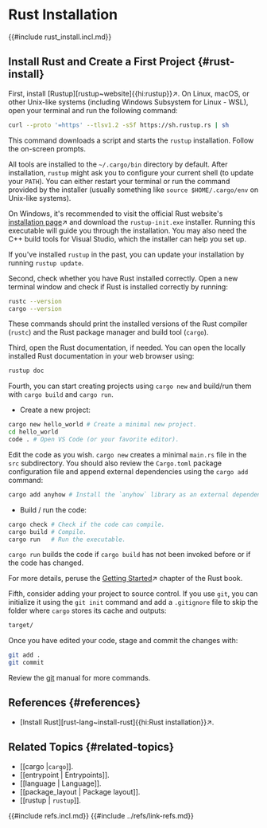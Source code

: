 # Rust Installation

{{#include rust_install.incl.md}}

## Install Rust and Create a First Project {#rust-install}

First, install [Rustup][rustup~website]{{hi:rustup}}↗. On Linux, macOS, or other Unix-like systems (including Windows Subsystem for Linux - WSL), open your terminal and run the following command:

```bash
curl --proto '=https' --tlsv1.2 -sSf https://sh.rustup.rs | sh
```

This command downloads a script and starts the `rustup` installation. Follow the on-screen prompts.

All tools are installed to the `~/.cargo/bin` directory by default. After installation, `rustup` might ask you to configure your current shell (to update your `PATH`). You can either restart your terminal or run the command provided by the installer (usually something like `source $HOME/.cargo/env` on Unix-like systems).

On Windows, it's recommended to visit the official Rust website's [installation page](https://www.rust-lang.org/tools/install)↗ and download the `rustup-init.exe` installer. Running this executable will guide you through the installation. You may also need the C++ build tools for Visual Studio, which the installer can help you set up.

If you've installed `rustup` in the past, you can update your installation by running `rustup update`.

Second, check whether you have Rust installed correctly. Open a new terminal window and check if Rust is installed correctly by running:

```bash
rustc --version
cargo --version
```

These commands should print the installed versions of the Rust compiler (`rustc`) and the Rust package manager and build tool (`cargo`).

Third, open the Rust documentation, if needed. You can open the locally installed Rust documentation in your web browser using:

```bash
rustup doc
```

Fourth, you can start creating projects using `cargo new` and build/run them with `cargo build` and `cargo run`.

- Create a new project:

```bash
cargo new hello_world # Create a minimal new project.
cd hello_world
code . # Open VS Code (or your favorite editor).
```

Edit the code as you wish. `cargo new` creates a minimal `main.rs` file in the `src` subdirectory. You should also review the `Cargo.toml` package configuration file and append external dependencies using the `cargo add` command:

```sh
cargo add anyhow # Install the `anyhow` library as an external dependency.
```

- Build / run the code:

```bash
cargo check # Check if the code can compile.
cargo build # Compile.
cargo run   # Run the executable.
```

`cargo run` builds the code if `cargo build` has not been invoked before or if the code has changed.

For more details, peruse the [Getting Started](https://doc.rust-lang.org/book/ch01-00-getting-started.html)↗ chapter of the Rust book.

Fifth, consider adding your project to source control. If you use `git`, you can initialize it using the `git init` command and add a `.gitignore` file to skip the folder where `cargo` stores its cache and outputs:

```txt
target/
```

Once you have edited your code, stage and commit the changes with:

```sh
git add .
git commit
```

Review the [git](https://git-scm.com/docs/user-manual.html) manual for more commands.

## References {#references}

- [Install Rust][rust-lang~install-rust]{{hi:Rust installation}}↗.

## Related Topics {#related-topics}

- [[cargo |`cargo`]].
- [[entrypoint | Entrypoints]].
- [[language | Language]].
- [[package_layout | Package layout]].
- [[rustup | `rustup`]].

{{#include refs.incl.md}}
{{#include ../refs/link-refs.md}}

<div class="hidden">
</div>
